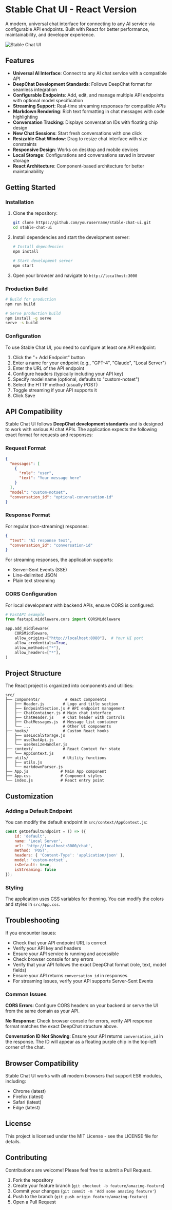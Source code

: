 # Stable Chat UI - React Version

A modern, universal chat interface for connecting to any AI service via configurable API endpoints. Built with React for better performance, maintainability, and developer experience.

![Stable Chat UI](public/stable-chat.png)

## Features

- **Universal AI Interface**: Connect to any AI chat service with a compatible API
- **DeepChat Development Standards**: Follows DeepChat format for seamless integration
- **Configurable Endpoints**: Add, edit, and manage multiple API endpoints with optional model specification
- **Streaming Support**: Real-time streaming responses for compatible APIs
- **Markdown Rendering**: Rich text formatting in chat messages with code highlighting
- **Conversation Tracking**: Displays conversation IDs with floating chip design
- **New Chat Sessions**: Start fresh conversations with one click
- **Resizable Chat Window**: Drag to resize chat interface with size constraints
- **Responsive Design**: Works on desktop and mobile devices
- **Local Storage**: Configurations and conversations saved in browser storage
- **React Architecture**: Component-based architecture for better maintainability

## Getting Started

### Installation

1. Clone the repository:
   ```bash
   git clone https://github.com/yourusername/stable-chat-ui.git
   cd stable-chat-ui
   ```

2. Install dependencies and start the development server:
   ```bash
   # Install dependencies
   npm install
   
   # Start development server
   npm start
   ```

3. Open your browser and navigate to `http://localhost:3000`

### Production Build

```bash
# Build for production
npm run build

# Serve production build
npm install -g serve
serve -s build
```

### Configuration

To use Stable Chat UI, you need to configure at least one API endpoint:

1. Click the "+ Add Endpoint" button
2. Enter a name for your endpoint (e.g., "GPT-4", "Claude", "Local Server")
3. Enter the URL of the API endpoint
4. Configure headers (typically including your API key)
5. Specify model name (optional, defaults to "custom-notset")
6. Select the HTTP method (usually POST)
7. Toggle streaming if your API supports it
8. Click Save

## API Compatibility

Stable Chat UI follows **DeepChat development standards** and is designed to work with various AI chat APIs. The application expects the following exact format for requests and responses:

### Request Format

```json
{
  "messages": [
    {
      "role": "user",
      "text": "Your message here"
    }
  ],
  "model": "custom-notset",
  "conversation_id": "optional-conversation-id"
}
```

### Response Format

For regular (non-streaming) responses:

```json
{
  "text": "AI response text",
  "conversation_id": "conversation-id"
}
```

For streaming responses, the application supports:
- Server-Sent Events (SSE)
- Line-delimited JSON
- Plain text streaming

### CORS Configuration

For local development with backend APIs, ensure CORS is configured:

```python
# FastAPI example
from fastapi.middleware.cors import CORSMiddleware

app.add_middleware(
    CORSMiddleware,
    allow_origins=["http://localhost:8080"],  # Your UI port
    allow_credentials=True,
    allow_methods=["*"],
    allow_headers=["*"],
)
```

## Project Structure

The React project is organized into components and utilities:

```
src/
├── components/           # React components
│   ├── Header.js        # Logo and title section
│   ├── EndpointSection.js # API endpoint management
│   ├── ChatContainer.js # Main chat interface
│   ├── ChatHeader.js    # Chat header with controls
│   ├── ChatMessages.js  # Message list container
│   └── ...              # Other UI components
├── hooks/               # Custom React hooks
│   ├── useLocalStorage.js
│   ├── useChatApi.js
│   └── useResizeHandler.js
├── context/             # React Context for state
│   └── AppContext.js
├── utils/               # Utility functions
│   ├── utils.js
│   └── markdownParser.js
├── App.js              # Main App component
├── App.css             # Component styles
└── index.js            # React entry point
```

## Customization

### Adding a Default Endpoint

You can modify the default endpoint in `src/context/AppContext.js`:

```javascript
const getDefaultEndpoint = () => ({
    id: 'default',
    name: 'Local Server',
    url: 'http://localhost:8000/chat',
    method: 'POST',
    headers: { 'Content-Type': 'application/json' },
    model: 'custom-notset',
    isDefault: true,
    isStreaming: false
});
```

### Styling

The application uses CSS variables for theming. You can modify the colors and styles in `src/App.css`.

## Troubleshooting

If you encounter issues:

- Check that your API endpoint URL is correct
- Verify your API key and headers
- Ensure your API service is running and accessible
- Check browser console for any errors
- Verify that your API follows the exact DeepChat format (role, text, model fields)
- Ensure your API returns `conversation_id` in responses
- For streaming issues, verify your API supports Server-Sent Events

### Common Issues

**CORS Errors**: Configure CORS headers on your backend or serve the UI from the same domain as your API.

**No Response**: Check browser console for errors, verify API response format matches the exact DeepChat structure above.

**Conversation ID Not Showing**: Ensure your API returns `conversation_id` in the response. The ID will appear as a floating purple chip in the top-left corner of the chat.

## Browser Compatibility

Stable Chat UI works with all modern browsers that support ES6 modules, including:

- Chrome (latest)
- Firefox (latest)
- Safari (latest)
- Edge (latest)

## License

This project is licensed under the MIT License - see the LICENSE file for details.

## Contributing

Contributions are welcome! Please feel free to submit a Pull Request.

1. Fork the repository
2. Create your feature branch (`git checkout -b feature/amazing-feature`)
3. Commit your changes (`git commit -m 'Add some amazing feature'`)
4. Push to the branch (`git push origin feature/amazing-feature`)
5. Open a Pull Request
